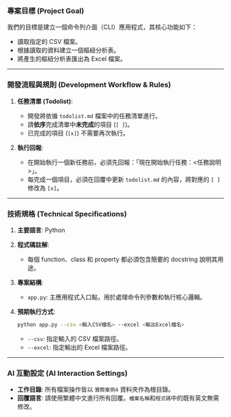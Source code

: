### 專案目標 (Project Goal)

我們的目標是建立一個命令列介面（CLI）應用程式，其核心功能如下：
- 讀取指定的 CSV 檔案。
- 根據讀取的資料建立一個樞紐分析表。
- 將產生的樞紐分析表匯出為 Excel 檔案。

---

### 開發流程與規則 (Development Workflow & Rules)

1.  **任務清單 (Todolist)**:
    -   開發將依循 `todolist.md` 檔案中的任務清單進行。
    -   請**依序**完成清單中**未完成**的項目 (`[ ]`)。
    -   已完成的項目 (`[x]`) 不需要再次執行。

2.  **執行回報**:
    -   在開始執行一個新任務前，必須先回報：「現在開始執行任務：<任務說明>」。
    -   每完成一個項目，必須在回覆中更新 `todolist.md` 的內容，將對應的 `[ ]` 修改為 `[x]`。

---

### 技術規格 (Technical Specifications)

1.  **主要語言**: Python

2.  **程式碼註解**:
    -   每個 function、class 和 property 都必須包含簡要的 docstring 說明其用途。

3.  **專案結構**:
    -   `app.py`: 主應用程式入口點，用於處理命令列參數和執行核心邏輯。

4.  **預期執行方式**:
    ```bash
    python app.py --csv <輸入CSV檔名> --excel <輸出Excel檔名>
    ```
    -   `--csv`: 指定輸入的 CSV 檔案路徑。
    -   `--excel`: 指定輸出的 Excel 檔案路徑。

---

### AI 互動設定 (AI Interaction Settings)

-   **工作目錄**: 所有檔案操作皆以 `實際案例4` 資料夾作為根目錄。
-   **回覆語言**: 請使用繁體中文進行所有回覆。`檔案名稱`和`程式碼`中的既有英文無需修改。